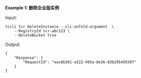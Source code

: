 **Example 1: 删除企业版实例**



Input: 

```
tccli tcr DeleteInstance --cli-unfold-argument  \
    --RegistryId tcr-abc123 \
    --DeleteBucket true
```

Output: 
```
{
    "Response": {
        "RequestId": "eac6b301-a322-493a-8e36-83b295459397"
    }
}
```

